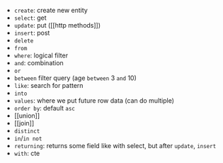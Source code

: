 - `create`: create new entity
- `select`: get
- `update`: put ([[http methods]])
- `insert`: post
- `delete`
- `from`
- `where`: logical filter
- `and`: combination
- `or`
- `between` filter query (age `between` 3 `and` 10)
- `like`: search for pattern
- `into`
- `values`: where we put future row data (can do multiple)
- `order by`: default `asc`
- [[union]]
- [[join]]
- `distinct`
- `in`/`in not`
- `returning`: returns some field like with select, but after `update`, `insert`
- `with`: cte